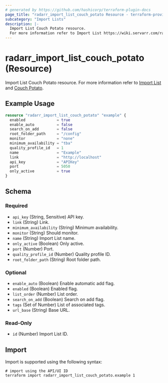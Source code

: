 ```yaml
---
# generated by https://github.com/hashicorp/terraform-plugin-docs
page_title: "radarr_import_list_couch_potato Resource - terraform-provider-radarr"
subcategory: "Import Lists"
description: |-
  Import List Couch Potato resource.
  For more information refer to Import List https://wiki.servarr.com/radarr/settings#import-lists and Couch Potato https://wiki.servarr.com/radarr/supported#couchpotatoimport.
---
```


# radarr_import_list_couch_potato (Resource)

<!-- subcategory:Import Lists -->
Import List Couch Potato resource.
For more information refer to [Import List](https://wiki.servarr.com/radarr/settings#import-lists) and [Couch Potato](https://wiki.servarr.com/radarr/supported#couchpotatoimport).

## Example Usage

```terraform
resource "radarr_import_list_couch_potato" "example" {
  enabled              = true
  enable_auto          = false
  search_on_add        = false
  root_folder_path     = "/config"
  monitor              = "none"
  minimum_availability = "tba"
  quality_profile_id   = 1
  name                 = "Example"
  link                 = "http://localhost"
  api_key              = "APIKey"
  port                 = 5050
  only_active          = true
}
```

<!-- schema generated by tfplugindocs -->
## Schema

### Required

- `api_key` (String, Sensitive) API key.
- `link` (String) Link.
- `minimum_availability` (String) Minimum availability.
- `monitor` (String) Should monitor.
- `name` (String) Import List name.
- `only_active` (Boolean) Only active.
- `port` (Number) Port.
- `quality_profile_id` (Number) Quality profile ID.
- `root_folder_path` (String) Root folder path.

### Optional

- `enable_auto` (Boolean) Enable automatic add flag.
- `enabled` (Boolean) Enabled flag.
- `list_order` (Number) List order.
- `search_on_add` (Boolean) Search on add flag.
- `tags` (Set of Number) List of associated tags.
- `url_base` (String) Base URL.

### Read-Only

- `id` (Number) Import List ID.

## Import

Import is supported using the following syntax:

```shell
# import using the API/UI ID
terraform import radarr_import_list_couch_potato.example 1
```
